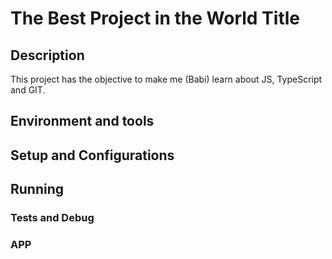 # The Best Project in the World Title

## Description
  This project has the objective to make me (Babi) learn about JS, TypeScript and GIT. 

## Environment and tools

## Setup and Configurations

## Running 
### Tests and Debug
### APP
